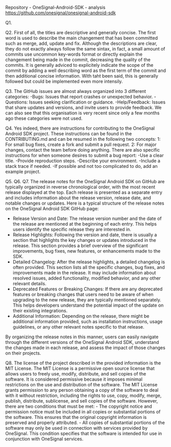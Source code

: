 Repository - OneSignal-Android-SDK - analysis
https://github.com/onesignal/onesignal-android-sdk

Q1.

Q2. First of all, the titles are descriptive and generally concise. The first word is used to describe the main changement that has been committed such as merge, add, update and fix. Although the descriptions are clear, they do not exactly always follow the same sintax, in fact, a small amount of commits use uncommon key-words format or directly explain the changement being made in the commit, decreasing the quality of the commits. It is generally adviced to explicitely indicate the scope of the commit by adding a well describing word as the first term of the commit and then additional concise information. With taht been said, this is generally followed but could be implemented even more intensily.

Q3. The GitHub issues are almost always organized into 3 different categories:
    -Bugs: Issues that report crashes or unexpected behavior.
    -Questions: Issues seeking clarification or guidance.
    -Help/Feedback: Issues that share updates and versions, and invite users to provide feedback.
    We can also see that this organisation is very recent since only a few months ago these categories were not used.
    
Q4. Yes indeed, there are instructions for contributing to the OneSignal Android SDK project. These instructions can be found in the CONTRIBUTING.md and can be resumed in the following two concepts:
    1: For small bug fixes, create a fork and submit a pull request.
    2: For major changes, contact the team before doing anything.
    There are also specific instructions for when someone desires to submit a bug report:
    -Use a clear title.
    -Provide reproduction steps.
    -Describe your environment.
    -Include a stack trace if needed.
    -If possible and not too complicated to do, add an example project.
    
Q5.
Q6.
Q7. The release notes for the OneSignal Android SDK on GitHub are typically organized in reverse chronological order, with the most recent release displayed at the top. Each release is presented as a separate entry and includes information about the release version, release date, and notable changes or updates.
    Here is a typical structure of the release notes on the OneSignal Android SDK GitHub page:
   - Release Version and Date: The release version number and the date of the release are mentioned at the beginning of each entry. This helps users identify the specific release they are interested in.
   - Release Highlights: Following the version and date, there is usually a section that highlights the key changes or updates introduced in the release. This section provides a brief overview of the significant improvements, bug fixes, new features, or enhancements made to the SDK.
   - Detailed Changelog: After the release highlights, a detailed changelog is often provided. This section lists all the specific changes, bug fixes, and improvements made in the release. It may include information about resolved issues, added functionality, modified behavior, and any other relevant details.
   - Deprecated Features or Breaking Changes: If there are any deprecated features or breaking changes that users need to be aware of when upgrading to the new release, they are typically mentioned separately. This helps developers understand the potential impact of the update on their existing integrations.
   - Additional Information: Depending on the release, there might be additional information provided, such as installation instructions, usage guidelines, or any other relevant notes specific to that release.

By organizing the release notes in this manner, users can easily navigate through the different versions of the OneSignal Android SDK, understand the changes made in each release, and assess the impact of those changes on their projects.

Q8. The license of the project described in the provided information is the MIT License. The MIT License is a permissive open source license that allows users to freely use, modify, distribute,   and sell copies of the software. It is considered permissive because it imposes minimal restrictions on the use and distribution of the software.
    The MIT License grants permission to any person obtaining a copy of the software to deal with it without restriction, including the rights to use, copy, modify, merge, publish, distribute, sublicense, and sell copies of the software. However, there are two conditions that must be met:
    - The copyright notice and permission notice must be included in all copies or substantial portions of the software. This ensures that the original copyright information is preserved and properly attributed.
    - All copies of substantial portions of the software may only be used in connection with services provided by OneSignal. This condition specifies that the software is intended for use in conjunction with OneSignal services.
